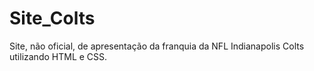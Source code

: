 # Site_Colts
Site, não oficial, de apresentação da franquia da NFL Indianapolis Colts utilizando HTML e CSS.
